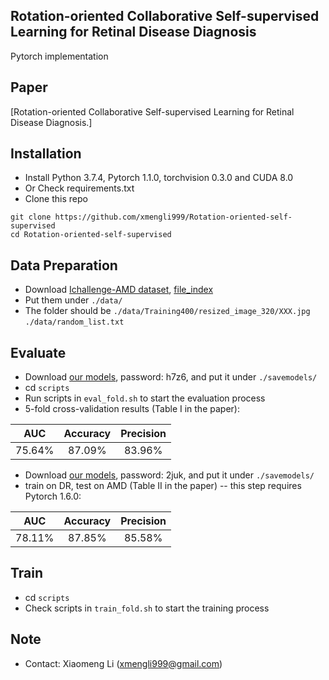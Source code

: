 ## Rotation-oriented Collaborative Self-supervised Learning for Retinal Disease Diagnosis

Pytorch implementation 

## Paper
[Rotation-oriented Collaborative Self-supervised Learning for Retinal Disease Diagnosis.]

## Installation

* Install Python 3.7.4, Pytorch 1.1.0, torchvision 0.3.0 and CUDA 8.0
* Or Check requirements.txt
* Clone this repo
```
git clone https://github.com/xmengli999/Rotation-oriented-self-supervised
cd Rotation-oriented-self-supervised
```

## Data Preparation
* Download [Ichallenge-AMD dataset](https://drive.google.com/file/d/1ti0ozvMHCnq-PCX_CVc-Da98uJNmla8T/view?usp=sharing), 
[file_index](https://drive.google.com/file/d/1ts-Y8ePh_K_ijmBK8v3OfMIOhKMw-PSj/view?usp=sharing) <br/>
* Put them under `./data/`
* The folder should be 
`./data/Training400/resized_image_320/XXX.jpg`
`./data/random_list.txt`


## Evaluate 
* Download [our models](https://pan.baidu.com/s/1NJdgbi7d3MiC7PATY6wKjA), password: h7z6, and put it under `./savemodels/`
* cd `scripts`
* Run scripts in `eval_fold.sh` to start the evaluation process
* 5-fold cross-validation results (Table I in the paper): 

| AUC    | Accuracy   | Precision    |
| ---------- | :-----------:  | :-----------: |
| 75.64%    | 87.09%   | 83.96%     |


* Download [our models](https://pan.baidu.com/s/10H09TiDgy5LgkHiYkaTp3A), password: 2juk, and put it under `./savemodels/`
* train on DR, test on AMD (Table II in the paper)  -- this step requires Pytorch 1.6.0:

| AUC    | Accuracy   | Precision    |
| ---------- | :-----------:  | :-----------: |
| 78.11%    | 87.85%   | 85.58%     |

## Train 
* cd `scripts`
* Check scripts in `train_fold.sh` to start the training process

## Note
* Contact: Xiaomeng Li (xmengli999@gmail.com)
